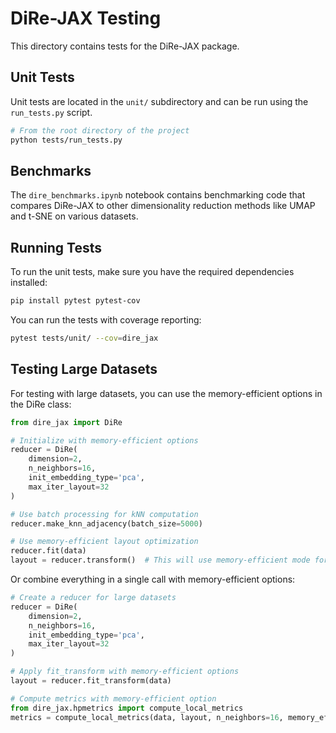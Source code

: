 # DiRe-JAX Testing

This directory contains tests for the DiRe-JAX package.

## Unit Tests

Unit tests are located in the `unit/` subdirectory and can be run using the `run_tests.py` script.

```bash
# From the root directory of the project
python tests/run_tests.py
```

## Benchmarks

The `dire_benchmarks.ipynb` notebook contains benchmarking code that compares DiRe-JAX to other dimensionality reduction methods like UMAP and t-SNE on various datasets.

## Running Tests

To run the unit tests, make sure you have the required dependencies installed:

```bash
pip install pytest pytest-cov
```

You can run the tests with coverage reporting:

```bash
pytest tests/unit/ --cov=dire_jax
```

## Testing Large Datasets

For testing with large datasets, you can use the memory-efficient options in the DiRe class:

```python
from dire_jax import DiRe

# Initialize with memory-efficient options
reducer = DiRe(
    dimension=2,
    n_neighbors=16,
    init_embedding_type='pca',
    max_iter_layout=32
)

# Use batch processing for kNN computation
reducer.make_knn_adjacency(batch_size=5000)

# Use memory-efficient layout optimization
reducer.fit(data)
layout = reducer.transform()  # This will use memory-efficient mode for large datasets
```

Or combine everything in a single call with memory-efficient options:

```python
# Create a reducer for large datasets
reducer = DiRe(
    dimension=2,
    n_neighbors=16,
    init_embedding_type='pca',
    max_iter_layout=32
)

# Apply fit_transform with memory-efficient options
layout = reducer.fit_transform(data)

# Compute metrics with memory-efficient option
from dire_jax.hpmetrics import compute_local_metrics
metrics = compute_local_metrics(data, layout, n_neighbors=16, memory_efficient=True)
```